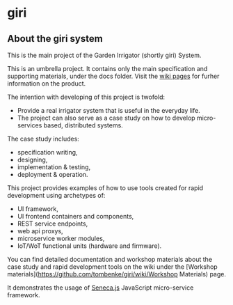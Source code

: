 giri
====

## About the giri system

This is the main project of the Garden Irrigator (shortly giri) System.

This is an umbrella project. It contains only the main specification and supporting materials, under the docs folder.
Visit the [wiki pages](https://github.com/tombenke/giri/wiki) for furher information on the product.

The intention with developing of this project is twofold:

- Provide a real irrigator system that is useful in the everyday life.
- The project can also serve as a case study on how to develop micro-services based, distributed systems.

The case study includes:

- specification writing,
- designing,
- implementation & testing,
- deployment & operation.

This project provides examples of how to use tools created for rapid development using archetypes of:

- UI framework,
- UI frontend containers and components,
- REST service endpoints,
- web api proxys,
- microservice worker modules,
- IoT/WoT functional units (hardware and firmware).

You can find detailed documentation and workshop materials about the case study and rapid development tools on the wiki under the [Workshop materials](https://github.com/tombenke/giri/wiki/Workshop Materials) page.

It demonstrates the usage of [Seneca.js](http://senecajs.org) JavaScript micro-service framework.


